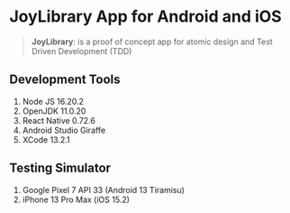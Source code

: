 # JoyLibrary App for Android and iOS

>**JoyLibrary**: is a proof of concept app for atomic design and Test Driven Development (TDD)

## Development Tools
1. Node JS 16.20.2
2. OpenJDK 11.0.20
3. React Native 0.72.6
4. Android Studio Giraffe
5. XCode 13.2.1

## Testing Simulator
1. Google Pixel 7 API 33 (Android 13 Tiramisu)
2. iPhone 13 Pro Max (iOS 15.2)
